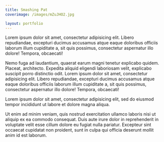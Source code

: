 ```yaml
---
title: Smashing Pat
coverimage: /images/mZuJHO2.jpg

layout: portfolio
---
```


Lorem ipsum dolor sit amet, consectetur adipisicing elit. Libero repudiandae, excepturi ducimus accusamus atque eaque doloribus officiis laborum illum cupiditate a, sit quis possimus, consectetur aspernatur illo dolore! Tempora, obcaecati!

Nemo fuga ad laudantium, quaerat earum magni tenetur explicabo quidem. Placeat, architecto. Expedita aliquid eligendi laboriosam velit, explicabo suscipit porro distinctio odit. Lorem ipsum dolor sit amet, consectetur adipisicing elit. Libero repudiandae, excepturi ducimus accusamus atque eaque doloribus officiis laborum illum cupiditate a, sit quis possimus, consectetur aspernatur illo dolore! Tempora, obcaecati!

Lorem ipsum dolor sit amet, consectetur adipisicing elit, sed do eiusmod tempor incididunt ut labore et dolore magna aliqua.

Ut enim ad minim veniam, quis nostrud exercitation ullamco laboris nisi ut aliquip ex ea commodo consequat. Duis aute irure dolor in reprehenderit in voluptate velit esse cillum dolore eu fugiat nulla pariatur. Excepteur sint occaecat cupidatat non proident, sunt in culpa qui officia deserunt mollit anim id est laborum.
